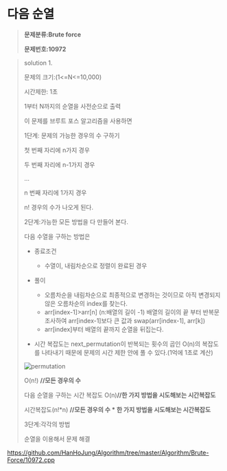 # 다음 순열

> **문제분류:Brute force**
>
> **문제번호:10972**

> solution 1.
>
> 문제의 크기:(1<=N<=10,000)
>
> 시간제한: 1초
>
> 1부터 N까지의 순열을 사전순으로 출력
>
>
>
> 이 문제를 브루트 포스 알고리즘을 사용하면
>
> 1단계: 문제의 가능한 경우의 수 구하기
>
> 첫 번째 자리에 n가지 경우
>
> 두 번째 자리에 n-1가지 경우
>
> ...
>
> n 번째 자리에 1가지 경우
>
> n! 경우의 수가 나오게 된다.
>
>
>
> 2단계:가능한 모든 방법을 다 만들어 본다.
>
> 다음 수열을 구하는 방법은
>
> - 종료조건
>
>   - 수열이, 내림차순으로 정렬이 완료된 경우
>
> - 풀이
>
>   - 오름차순을 내림차순으로 최종적으로 변경하는 것이므로 아직 변경되지 않은 오름차순의 index를 찾는다.
>   - arr[index-1]>arr[n] (n:배열의 길이 -1) 배열의 길이의 끝 부터 반복문 조사하여 arr[index-1]보다 큰 값과 swap(arr[index-1], arr[k])
>   - arr[index]부터 배열의 끝까지 순열을 뒤집는다.
>
> - 시간 복잡도는 next_permutation이 반복되는 횟수의 곱인 O(n)의 복잡도를 나타내기 때문에 문제의 시간 제한 안에 풀 수 있다.(1억에 1초로 계산)
>
>
>
> ![permutation](https://vitamindragon.github.io/assets/images/permutation.jpg)
>
> O(n!) **//모든 경우의 수**
>
> 다음 순열을 구하는 시간 복잡도  O(n)**//한 가지 방법을 시도해보는 시간복잡도**
>
> 시간복잡도(n!*n) **//모든 경우의 수 * 한 가지 방법을 시도해보는 시간복잡도**
>
>
>
> 3단계:각각의 방법
>
> 순열을 이용해서 문제 해결
>
>

https://github.com/HanHoJung/Algorithm/tree/master/Algorithm/Brute-Force/10972.cpp












